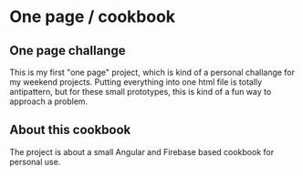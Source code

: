 # One page / cookbook

## One page challange
This is my first "one page" project, which is kind of a personal challange for my weekend projects. Putting everything into one html file is totally antipattern, but for these small prototypes, this is kind of a fun way to approach a problem.

## About this cookbook
The project is about a small Angular and Firebase based cookbook for personal use.
